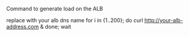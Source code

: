 Command to generate load on the ALB



replace with your alb dns name for i in {1..200}; do curl http://your-alb-address.com & done; wait

